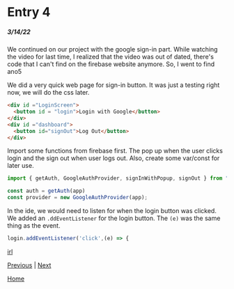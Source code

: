 # Entry 4
##### 3/14/22

We continued on our project with the google sign-in part. While watching the video for last time, I realized that the video was out of dated, there's code that I can't find on the firebase website anymore. So, I went to find ano5


We did a very quick web page for sign-in button. It was just a testing right now, we will do the css later. 
```html
<div id ="LoginScreen">
  <button id = "login">Login with Google</button>
</div>
<div id ="dashboard">
  <button id="signOut">Log Out</button>
</div>
```

Import some functions from firebase first. The pop up when the user clicks login and the sign out when user logs out. Also, create some var/const for later use.
```js
import { getAuth, GoogleAuthProvider, signInWithPopup, signOut } from "https://www.gstatic.com/firebasejs/9.6.6/firebase-auth.js";

const auth = getAuth(app)
const provider = new GoogleAuthProvider(app);
```

In the ide, we would need to listen for when the login button was clicked. We added an `.ddEventListener` for the login button. The `(e)` was the same thing as the event.
```js
login.addEventListener('click',(e) => {
```

[irl](https://firebase.google.com/docs/auth/web/google-signin)

[Previous](entry03.md) | [Next](entry05.md)

[Home](../README.md)

